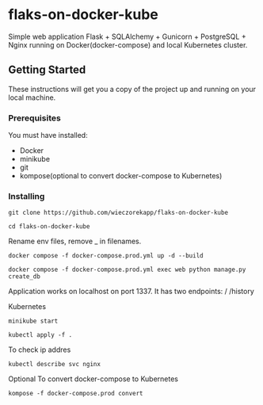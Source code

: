 # flaks-on-docker-kube
Simple web application Flask + SQLAlchemy + Gunicorn + PostgreSQL + Nginx running on Docker(docker-compose) and local Kubernetes cluster.

## Getting Started
These instructions will get you a copy of the project up and running on your local machine.

### Prerequisites
You must have installed:
- Docker
- minikube
- git
- kompose(optional to convert docker-compose to Kubernetes)

### Installing
```
git clone https://github.com/wieczorekapp/flaks-on-docker-kube
```

```
cd flaks-on-docker-kube
```
Rename env files, remove _ in filenames.

```
docker compose -f docker-compose.prod.yml up -d --build
```

```
docker compose -f docker-compose.prod.yml exec web python manage.py create_db
```

Application works on localhost on port 1337.
It has two endpoints:
/
/history


Kubernetes
```
minikube start
```

```
kubectl apply -f .
```

To check ip addres
```
kubectl describe svc nginx
```

Optional
To convert docker-compose to Kubernetes


```
kompose -f docker-compose.prod convert
```
